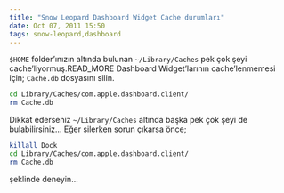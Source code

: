 ```yaml
---
title: "Snow Leopard Dashboard Widget Cache durumları"
date: Oct 07, 2011 15:50
tags: snow-leopard,dashboard
---
```


`$HOME` folder’ınızın altında bulunan `~/Library/Caches` pek çok şeyi 
cache’liyormuş.READ_MORE
Dashboard Widget’larının cache’lenmemesi için; `Cache.db` dosyasını silin.

```bash
cd Library/Caches/com.apple.dashboard.client/
rm Cache.db
```
Dikkat ederseniz `~/Library/Caches` altında başka pek çok şeyi de 
bulabilirsiniz... Eğer silerken sorun çıkarsa önce;

```bash
killall Dock
cd Library/Caches/com.apple.dashboard.client/
rm Cache.db
```

şeklinde deneyin...